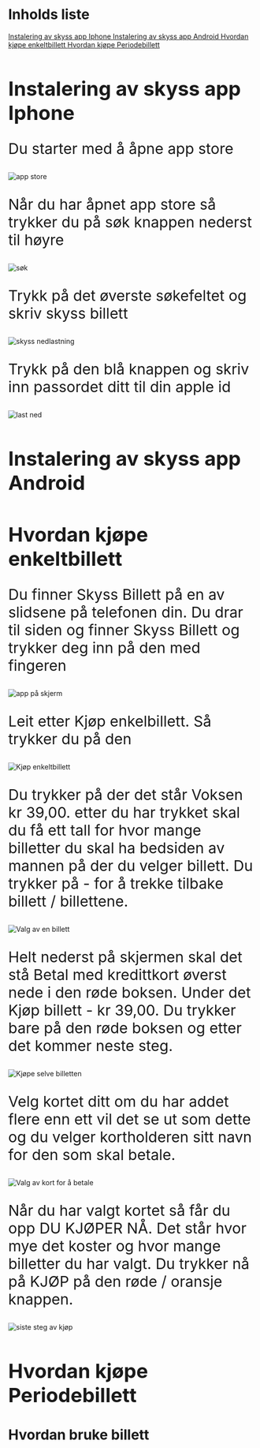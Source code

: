 <h1>Inholds liste</h1>

<a href="#install"> Instalering av skyss app Iphone </a>
<a href="#install2"> Instalering av skyss app Android </a>
<a href="#enkeltbillett"> Hvordan kjøpe enkeltbillett </a>
<a href="#Periodebillett"> Hvordan kjøpe Periodebillett </a>

<h1 id="install" style="font-size:40px;"> Instalering av skyss app Iphone </h1>
<p style="font-size:30px;"> Du starter med å åpne app store </p>

![app store](https://cdn.discordapp.com/attachments/745215865175277628/761139134827200553/image0.png) 

<p style="font-size:30px;"> Når du har åpnet app store så trykker du på søk knappen nederst til høyre </p>

![søk](https://cdn.discordapp.com/attachments/745215865175277628/761139134344462336/image0.png) 

<p style="font-size:30px;"> Trykk på det øverste søkefeltet og skriv skyss billett </p>

![skyss nedlastning](https://cdn.discordapp.com/attachments/745215865175277628/761139138526183444/image0.png) 

<p style="font-size:30px;"> Trykk på den blå knappen og skriv inn passordet ditt til din apple id </p>

![last ned](https://cdn.discordapp.com/attachments/745215865175277628/761139142817873930/image0.png) 



<h1 id="install2" style="font-size:40px;"> Instalering av skyss app Android </h1>

<h1 id="enkeltbillett" style="font-size:40px;"> Hvordan kjøpe enkeltbillett </h1>

<p style="font-size:30px;"> Du finner Skyss Billett på en av slidsene på telefonen din. Du drar til siden og finner Skyss Billett og trykker deg inn på den med fingeren </p>

![app på skjerm](https://media.discordapp.net/attachments/684445262877687899/761137793069744138/image0.png)

<p style="font-size:30px;"> Leit etter Kjøp enkelbillett. Så trykker du på den </p>

![Kjøp enkeltbillett](https://cdn.discordapp.com/attachments/684445262877687899/761137793547632630/image1.png)

<p style="font-size:30px;"> Du trykker på der det står Voksen kr 39,00. etter du har trykket skal du få ett tall for hvor mange billetter du skal ha bedsiden av mannen på der du velger billett. Du trykker på - for å trekke tilbake billett / billettene. </p>

![Valg av en billett](https://cdn.discordapp.com/attachments/684445262877687899/761137793916862464/image2.png)

<p style="font-size:30px;"> Helt nederst på skjermen skal det stå Betal med kredittkort øverst nede i den røde boksen. Under det Kjøp billett - kr 39,00. Du trykker bare på den røde boksen og etter det kommer neste steg. </p>

![Kjøpe selve billetten](https://cdn.discordapp.com/attachments/684445262877687899/761137794365784074/image3.png)

<p style="font-size:30px;"> Velg kortet ditt om du har addet flere enn ett vil det se ut som dette og du velger kortholderen sitt navn for den som skal betale. </p>

![Valg av kort for å betale](https://cdn.discordapp.com/attachments/684445262877687899/761137794679963658/image4.png)

<p style="font-size:30px;"> Når du har valgt kortet så får du opp DU KJØPER NÅ. Det står hvor mye det koster og hvor mange billetter du har valgt. Du trykker nå på KJØP på den røde / oransje knappen. </p>

![siste steg av kjøp](https://cdn.discordapp.com/attachments/684445262877687899/761137795091660820/image5.png)

<h1 id="Periodebillett" style="font-size:40px;"> Hvordan kjøpe Periodebillett </h1>





# Hvordan bruke billett


